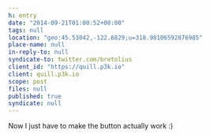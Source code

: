 ```yaml
---
h: entry
date: "2014-09-21T01:00:52+00:00"
tags: null
location: "geo:45.53042,-122.6829;u=318.98106592876985"
place-name: null
in-reply-to: null
syndicate-to: twitter.com/bretolius
client_id: "https://quill.p3k.io"
client: quill.p3k.io
scope: post
files: null
published: true
syndicate: null
---
```

Now I just have to make the button actually work :)